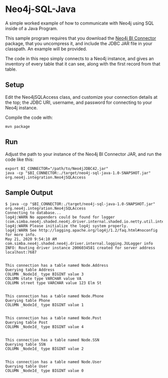 # Neo4j-SQL-Java

A simple worked example of how to communicate with Neo4j using SQL inside of a Java Program.

This sample program requires that you download the [Neo4j BI Connector](https://neo4j.com/bi-connector/)
package, that you uncompress it, and include the JDBC JAR file in your classpath.  An example
will be provided.

The code in this repo simply connects to a Neo4j instance, and gives an inventory of every
table that it can see, along with the first record from that table.

## Setup

Edit the Neo4jSQLAccess class, and customize your connection details at the top; the JDBC
URI, username, and password for connecting to your Neo4j instance.

Compile the code with:

```
mvn package
```

## Run

Adjust the path to your instance of the Neo4j BI Connector JAR, and run the code like this:

```
export BI_CONNECTOR="/path/to/Neo4jJDBC42.jar" 
java -cp "$BI_CONNECTOR:./target/neo4j-sql-java-1.0-SNAPSHOT.jar" org.neo4j.integration.Neo4jSQLAccess
```

## Sample Output

```
$ java -cp "$BI_CONNECTOR:./target/neo4j-sql-java-1.0-SNAPSHOT.jar" org.neo4j.integration.Neo4jSQLAccess
Connecting to database...
log4j:WARN No appenders could be found for logger (com.simba.neo4j.shaded.neo4j.driver.internal.shaded.io.netty.util.internal.logging.InternalLoggerFactory).
log4j:WARN Please initialize the log4j system properly.
log4j:WARN See http://logging.apache.org/log4j/1.2/faq.html#noconfig for more info.
May 21, 2020 9:54:10 AM com.simba.neo4j.shaded.neo4j.driver.internal.logging.JULogger info
INFO: Routing driver instance 2006034581 created for server address localhost:7687


This connection has a table named Node.Address
Querying table Address
COLUMN _NodeId_ type BIGINT value 3
COLUMN state type VARCHAR value VA
COLUMN street type VARCHAR value 123 Elm St


This connection has a table named Node.Phone
Querying table Phone
COLUMN _NodeId_ type BIGINT value 1


This connection has a table named Node.Post
Querying table Post
COLUMN _NodeId_ type BIGINT value 4


This connection has a table named Node.SSN
Querying table SSN
COLUMN _NodeId_ type BIGINT value 2


This connection has a table named Node.User
Querying table User
COLUMN _NodeId_ type BIGINT value 0
```